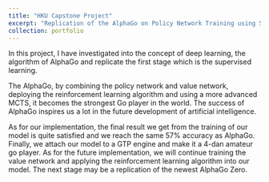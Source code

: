 ```yaml
---
title: "HKU Capstone Project"
excerpt: "Replication of the AlphaGo on Policy Network Training using Supervised Learning"
collection: portfolio
---
```


In this project, I have investigated into the concept of deep learning, the algorithm of AlphaGo and replicate the first stage which is the supervised learning.

The AlphaGo, by combining the policy network and value network, deploying the reinforcement learning algorithm and using a more advanced MCTS, it becomes the strongest Go player in the world. The success of AlphaGo inspires us a lot in the future development of artificial intelligence.

As for our implementation, the final result we get from the training of our model is quite satisfied and we reach the same 57% accuracy as AlphaGo. Finally, we attach our model to a GTP engine and make it a 4-dan amateur go player. As for the future implementation, we will continue training the value network and applying the reinforcement learning algorithm into our model. The next stage may be a replication of the newest AlphaGo Zero.
